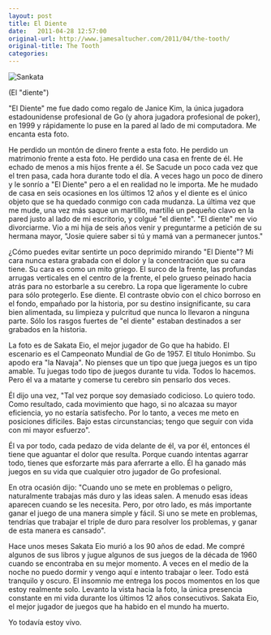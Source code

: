 ```yaml
---
layout: post
title: El Diente 
date:   2011-04-28 12:57:00
original-url: http://www.jamesaltucher.com/2011/04/the-tooth/ 
original-title: The Tooth 
categories:
---
```


![Sankata](http://www.jamesaltucher.com/wp-content/uploads/2011/04/SakataUseThis.jpg)
<!-- more -->
(El "diente")

"El Diente" me fue dado como regalo de Janice Kim, la única jugadora estadounidense profesional de Go 
(y ahora jugadora profesional de poker), en 1999 y rápidamente lo puse en la pared al lado de mi computadora.
Me encanta esta foto.

He perdido un montón de dinero frente a esta foto.
He perdido un matrimonio frente a esta foto. He perdido una casa en frente de él. 
He echado de menos a mis hijos frente a él. 
Se Sacude un poco cada vez que el tren pasa, cada hora durante todo el día. 
A veces hago un poco de dinero y le sonrío a "El Diente" pero a el en realidad no le importa. 
Me he mudado de casa en seis ocasiones en los últimos 12 años y el diente es el único objeto que se ha quedado conmigo con cada mudanza.
La última vez que me mude, una vez más saque un martillo, martillé un pequeño clavo en la pared justo al lado de mi escritorio,
y colgué "el diente". 
"El diente" me vio divorciarme.
Vio a mi hija de seis años venir y preguntarme a petición de su hermana mayor, 
"Josie quiere saber si tú y mamá van a permanecer juntos."

¿Cómo puedes evitar sentirte un poco deprimido mirando "El Diente"? 
Mi cara nunca estara grabada con el dolor y la concentración que su cara tiene.
Su cara es como un mito griego. 
El surco de la frente, las profundas arrugas verticales en el centro de la frente, 
el pelo grueso peinado hacia atrás para no estorbarle a su cerebro.
La ropa que ligeramente lo cubre para sólo protegerlo. 
Ese diente. El contraste obvio con el chico borroso en el fondo, empañado por la historia, 
por su destino insignificante, su cara bien alimentada, su limpieza y pulcritud que nunca lo llevaron a ninguna parte.
Sólo los rasgos fuertes de "el diente" estaban destinados a ser grabados en la historia.

La foto es de Sakata Eio, el mejor jugador de Go que ha habido. 
El escenario es el Campeonato Mundial de Go de 1957. El título Honimbo. 
Su apodo era "la Navaja". 
No pienses que un tipo que juega juegos es un tipo amable.
Tu juegas todo tipo de juegos durante tu vida. Todos lo hacemos.
Pero él va a matarte y comerse tu cerebro sin pensarlo dos veces.

Él dijo una vez, "Tal vez porque soy demasiado codicioso. Lo quiero todo. 
Como resultado, cada movimiento que hago, si no alcazaa su mayor eficiencia, yo no estaría satisfecho.
Por lo tanto, a veces me meto en posiciones difíciles. Bajo estas circunstancias;
tengo que seguir con vida con mi mayor esfuerzo".

Él va por todo, cada pedazo de vida delante de él, va por él, entonces él tiene que aguantar el dolor que resulta.
Porque cuando intentas agarrar todo, tienes que esforzarte más para aferrarte a ello.
Él ha ganado más juegos en su vida que cualquier otro jugador de Go profesional.

En otra ocasión dijo: "Cuando uno se mete en problemas o peligro, naturalmente trabajas más duro y las ideas salen.
A menudo esas ideas aparecen cuando se les necesita.
Pero, por otro lado, es más importante ganar el juego de una manera simple y fácil.
Si uno se mete en problemas, tendrías que trabajar el triple de duro para resolver los problemas,
y ganar de esta manera es cansado".

Hace unos meses Sakata Eio murió a los 90 años de edad. 
Me compré algunos de sus libros y jugue algunos de sus juegos de la década de 1960 cuando se encontraba en su mejor momento.
A veces en el medio de la noche no puedo dormir y vengo aquí e intento trabajar o leer. Todo está tranquilo y oscuro. 
El insomnio me entrega los pocos momentos en los que estoy realmente solo.
Levanto la vista hacia la foto, la única presencia constante en mi vida durante los últimos 12 años consecutivos.
Sakata Eio, el mejor jugador de juegos que ha habido en el mundo ha muerto.

Yo todavía estoy vivo.
